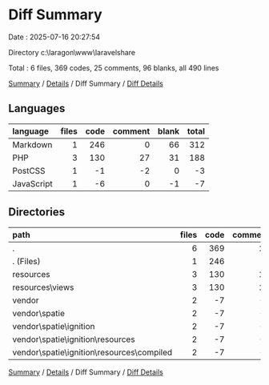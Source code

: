 # Diff Summary

Date : 2025-07-16 20:27:54

Directory c:\\laragon\\www\\laravelshare

Total : 6 files,  369 codes, 25 comments, 96 blanks, all 490 lines

[Summary](results.md) / [Details](details.md) / Diff Summary / [Diff Details](diff-details.md)

## Languages
| language | files | code | comment | blank | total |
| :--- | ---: | ---: | ---: | ---: | ---: |
| Markdown | 1 | 246 | 0 | 66 | 312 |
| PHP | 3 | 130 | 27 | 31 | 188 |
| PostCSS | 1 | -1 | -2 | 0 | -3 |
| JavaScript | 1 | -6 | 0 | -1 | -7 |

## Directories
| path | files | code | comment | blank | total |
| :--- | ---: | ---: | ---: | ---: | ---: |
| . | 6 | 369 | 25 | 96 | 490 |
| . (Files) | 1 | 246 | 0 | 66 | 312 |
| resources | 3 | 130 | 27 | 31 | 188 |
| resources\\views | 3 | 130 | 27 | 31 | 188 |
| vendor | 2 | -7 | -2 | -1 | -10 |
| vendor\\spatie | 2 | -7 | -2 | -1 | -10 |
| vendor\\spatie\\ignition | 2 | -7 | -2 | -1 | -10 |
| vendor\\spatie\\ignition\\resources | 2 | -7 | -2 | -1 | -10 |
| vendor\\spatie\\ignition\\resources\\compiled | 2 | -7 | -2 | -1 | -10 |

[Summary](results.md) / [Details](details.md) / Diff Summary / [Diff Details](diff-details.md)